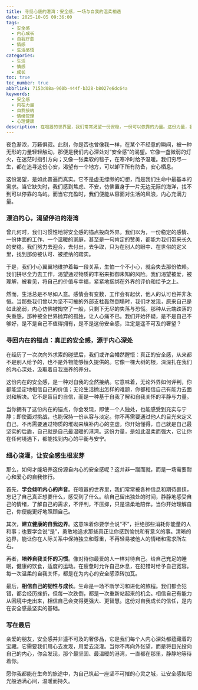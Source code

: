 ```yaml
---
title: 寻觅心底的港湾：安全感，一场与自我的温柔相遇
date: 2025-10-05 09:36:00
tags:
  - 安全感
  - 内心成长
  - 自我疗愈
  - 情感
  - 生活感悟
categories:
  - 生活
  - 情感
  - 成长
toc: true
toc_number: true
abbrlink: 7153d08a-960b-444f-b328-b8027e6dc64a
keywords:
  - 安全感
  - 内在力量
  - 自我接纳
  - 情绪管理
  - 心理健康
description: 在喧嚣的世界里，我们常常渴望一份安稳，一份可以依靠的力量。这份力量，我们称之为安全感。它曾让我们向外张望，在关系、成就中寻找慰藉，却也让我们在失去时倍感失落。然而，真正的安全感，并非来自外界的给予，而是源于我们内心深处那份坚韧与温柔。这是一场与自我的温柔相遇，一次向内探索的旅程，让我们学会为自己筑起最坚固的港湾。
---
```


夜色渐浓，万籁俱寂。此刻，你是否也曾像我一样，在某个不经意的瞬间，被一种无形的力量轻轻触动，那便是我们内心深处对“安全感”的渴望。它像一盏微弱的灯火，在迷茫时指引方向；又像一张柔软的毯子，在寒冷时给予温暖。我们穷尽一生，都在追寻这份心安，渴望有一个地方，可以卸下所有防备，安心栖息。

这份渴望，是如此普遍而真实。它不是虚无缥缈的幻想，而是我们生命中最基本的需求。当它缺失时，我们感到焦虑、不安，仿佛置身于一片无边无际的海洋，找不到可以停靠的岛屿。而当它充盈时，我们便能从容面对生活的风浪，内心充满力量。

### 漂泊的心，渴望停泊的港湾

曾几何时，我们习惯性地将安全感的锚点投向外界。我们以为，一份稳定的感情、一份体面的工作、一个温暖的家庭，甚至是一句肯定的赞美，都能为我们带来长久的安稳。我们努力去迎合，去付出，去争取，只为在别人的眼中、在世俗的定义里，找到那份被认可、被接纳的踏实。

于是，我们小心翼翼地维护着每一段关系，生怕一个不小心，就会失去那份依赖。我们拼尽全力去工作，渴望通过物质的丰裕来抵御未知的风险。我们渴望被爱，被理解，被看见，将自己的价值与幸福，紧紧地捆绑在外界的评价和给予之上。

然而，生活总是不尽如人意。感情会有变数，工作会有起伏，他人的认可也并非永恒。当那些我们曾以为坚不可摧的外部支柱轰然倒塌时，我们才发现，原来自己是如此脆弱，内心仿佛被掏空了一般，只剩下无尽的失落与恐慌。那种从云端跌落的失重感，那种被全世界抛弃的孤独，让人心痛不已。我们开始怀疑，是不是自己不够好，是不是自己不值得拥有，是不是这份安全感，注定是遥不可及的奢望？

### 寻回内在的锚点：真正的安全感，源于内心深处

在经历了一次次向外求索的碰壁后，我们或许会幡然醒悟：真正的安全感，从来都不是别人给予的，也不是外物能够恒久提供的。它像一棵大树的根，深深扎在我们的内心深处，汲取着自我滋养的养分。

这份内在的安全感，是一种对自我的全然接纳。它意味着，无论外界如何评判，你都能坚定地相信自己的价值；无论生活抛出怎样的难题，你都相信自己有能力去面对和解决。它不是盲目的自信，而是一种基于自我了解和自我关怀的平静与力量。

当你拥有了这份内在的锚点，你会发现，即使一个人独处，也能感受到充实与宁静；即使面对挑战，也能保持一份从容与淡定。你不再需要通过他人的目光来定义自己，不再需要通过物质的堆砌来填补内心的空虚。你开始懂得，自己就是自己最坚实的后盾，自己就是自己最温暖的港湾。这份力量，是如此温柔而强大，它让你在任何境遇下，都能找到内心的平衡与安宁。

### 细心浇灌，让安全感生根发芽

那么，如何才能培养这份源自内心的安全感呢？这并非一蹴而就，而是一场需要耐心和爱心的自我修行。

首先，**学会倾听内心的声音**。在喧嚣的世界里，我们常常被各种信息和期待裹挟，忘记了自己真正想要什么，感受到了什么。给自己留出独处的时间，静静地感受自己的情绪，了解自己的需求，不评判，不压抑，只是温柔地陪伴。当你开始理解自己，你便能更好地照顾自己。

其次，**建立健康的自我边界**。这意味着你要学会说“不”，拒绝那些消耗你能量的人和事；也要学会说“是”，勇敢地追求那些真正让你感到愉悦和有意义的事。清晰的边界，能让你在人际关系中保持独立和尊重，不再轻易被他人的情绪和需求所左右。

再者，**培养自我关怀的习惯**。像对待你最爱的人一样对待自己。给自己充足的睡眠，健康的饮食，适度的运动。在疲惫时允许自己休息，在犯错时给予自己宽容。每一次温柔的自我关怀，都是在为内心的安全感添砖加瓦。

最后，**相信自己的韧性与成长**。生命是一场不断学习和进化的旅程。我们都会犯错，都会经历挫折，但每一次跌倒，都是一次重新站起来的机会。相信自己有能力从困境中走出来，相信自己会变得更强大、更智慧。这份对自我成长的信任，是内在安全感最坚实的基础。

### 写在最后

亲爱的朋友，安全感并非遥不可及的奢侈品，它是我们每个人内心深处都蕴藏着的宝藏。它需要我们用心去发现，用爱去浇灌。当你不再向外张望，而是将目光投向自己的内心，你会发现，那个最坚固、最温暖的港湾，一直都在那里，静静地等待着你。

愿你我都能在生命的旅途中，为自己筑起一座坚不可摧的心灵之城，让安全感如阳光般洒满心间，温暖而持久。